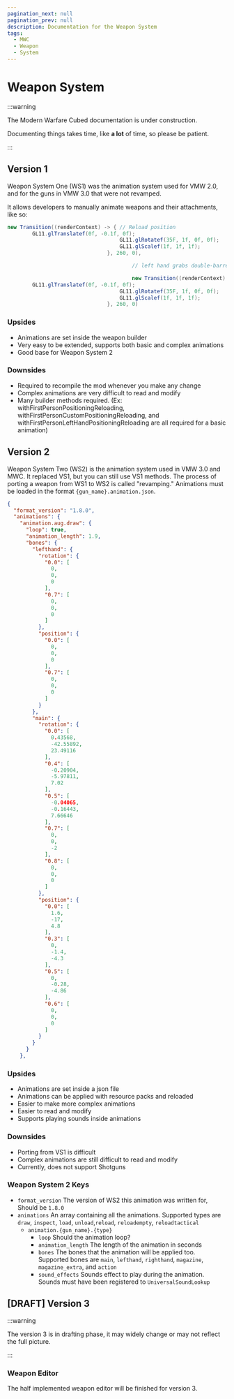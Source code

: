 ```yaml
---
pagination_next: null
pagination_prev: null
description: Documentation for the Weapon System
tags:
  - MWC
  - Weapon
  - System
---
```


# Weapon System

:::warning

The Modern Warfare Cubed documentation is under construction.

Documenting things takes time, like **a lot** of time, so please be patient.

:::

## Version 1

Weapon System One (WS1) was the animation system used for VMW 2.0, and for the guns in VMW 3.0 that were not revamped.

It allows developers to manually animate weapons and their attachments, like so:

```java
new Transition((renderContext) -> { // Reload position
        GL11.glTranslatef(0f, -0.1f, 0f);
                                    GL11.glRotatef(35F, 1f, 0f, 0f);
                                    GL11.glScalef(1f, 1f, 1f);
                                }, 260, 0),

                                        // left hand grabs double-barrel

                                        new Transition((renderContext) -> { // Reload position
        GL11.glTranslatef(0f, -0.1f, 0f);
                                    GL11.glRotatef(35F, 1f, 0f, 0f);
                                    GL11.glScalef(1f, 1f, 1f);
                                }, 260, 0)
```

### Upsides

* Animations are set inside the weapon builder
* Very easy to be extended, supports both basic and complex animations
* Good base for Weapon System 2

### Downsides

* Required to recompile the mod whenever you make any change
* Complex animations are very difficult to read and modify
* Many builder methods required. (Ex: withFirstPersonPositioningReloading, withFirstPersonCustomPositioningReloading,
  and withFirstPersonLeftHandPositioningReloading are all required for a basic animation)

## Version 2

Weapon System Two (WS2) is the animation system used in VMW 3.0 and MWC. It replaced VS1, but you can still use VS1
methods. The process of porting a weapon from WS1 to WS2 is called "revamping."
Animations must be loaded in the format `{gun_name}.animation.json`.

```json
{
  "format_version": "1.8.0",
  "animations": {
    "animation.aug.draw": {
      "loop": true,
      "animation_length": 1.9,
      "bones": {
        "lefthand": {
          "rotation": {
            "0.0": [
              0,
              0,
              0
            ],
            "0.7": [
              0,
              0,
              0
            ]
          },
          "position": {
            "0.0": [
              0,
              0,
              0
            ],
            "0.7": [
              0,
              0,
              0
            ]
          }
        },
        "main": {
          "rotation": {
            "0.0": [
              0.43568,
              -42.55892,
              23.49116
            ],
            "0.4": [
              -0.20904,
              -5.97811,
              7.02
            ],
            "0.5": [
              -0.04065,
              -0.16443,
              7.66646
            ],
            "0.7": [
              0,
              0,
              -2
            ],
            "0.8": [
              0,
              0,
              0
            ]
          },
          "position": {
            "0.0": [
              1.6,
              -17,
              4.8
            ],
            "0.3": [
              0,
              -1.4,
              -4.3
            ],
            "0.5": [
              0,
              -0.28,
              -4.86
            ],
            "0.6": [
              0,
              0,
              0
            ]
          }
        }
      }
    },
```

### Upsides

* Animations are set inside a json file
* Animations can be applied with resource packs and reloaded
* Easier to make more complex animations
* Easier to read and modify
* Supports playing sounds inside animations

### Downsides

* Porting from VS1 is difficult
* Complex animations are still difficult to read and modify
* Currently, does not support Shotguns

### Weapon System 2 Keys

* `format_version` The version of WS2 this animation was written for, Should be `1.8.0`
* `animations` An array containing all the animations. Supported types are `draw`, `inspect`, `load`, `unload`,`reload`,
  `reloadempty`, `reloadtactical`
    * `animation.{gun_name}.{type}`
        * `loop` Should the animation loop?
        * `animation_length` The length of the animation in seconds
        * `bones` The bones that the animation will be applied too. Supported bones are `main`, `lefthand`, `righthand`,
          `magazine`, `magazine_extra`, and `action`
        * `sound_effects` Sounds effect to play during the animation. Sounds must have been registered to
          `UniversalSoundLookup`

## [DRAFT] Version 3

:::warning

The version 3 is in drafting phase, it may widely change or may not reflect the full picture.

:::

### Weapon Editor

The half implemented weapon editor will be finished for version 3.